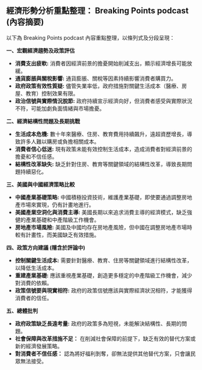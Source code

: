 ## 經濟形勢分析重點整理： Breaking Points podcast (內容摘要)

以下為 Breaking Points podcast 內容重點整理，以條列式及分段呈現：

**一、宏觀經濟趨勢及政策評估**

*   **消費支出疲軟:** 消費者因經濟前景的擔憂開始削減支出，顯示經濟增長可能放緩。
*   **通貨膨脹與關稅影響:** 通貨膨脹、關稅等因素持續影響消費者購買力。
*   **政府政策有效性質疑:** 儘管失業率低，政府措施對關鍵生活成本（醫療、房屋、教育）控制效果有限。
*   **政治信號與實際情況脫節:** 政府持續宣示經濟向好，但消費者感受與實際狀況不符，可能加劇負面情緒與市場擔憂。

**二、經濟結構性問題及長期挑戰**

*   **生活成本危機:** 數十年來醫療、住房、教育費用持續飆升，遠超資歷增長，導致許多人難以購房或負擔相關成本。
*   **消費者信心低迷:** 現有政策未能有效控制生活成本，造成消費者對經濟前景的擔憂和不信任感。
*   **結構性改革缺失:** 缺乏針對住房、教育等關鍵領域的結構性改革，導致長期問題持續惡化。

**三、美國與中國經濟策略比較**

*   **中國產業基礎策略:** 中國積極投資技術，維護產業基礎，即使要通過調整房地產市場來實現，仍有計畫地進行。
*   **美國產業空洞化與消費主導:** 美國長期以來追求消費主導的經濟模式，缺乏強健的產業基礎和中產階級工作機會。
*   **房地產市場風險:** 美國及中國均存在房地產風險，但中國在調整房地產市場時較有計畫性，而美國缺乏有效措施。

**四、政策方向建議 (隱含於評論中)**

*   **控制關鍵生活成本:** 需要針對醫療、教育、住房等關鍵領域進行結構性改革，以降低生活成本。
*   **重建產業基礎:** 應該重視產業基礎，創造更多穩定的中產階級工作機會，減少對消費的依賴。
*   **政策信號要與現實相符:** 政府的政策信號應該與實際經濟狀況相符，才能獲得消費者的信任。

**五、總體批判**

*   **政府政策缺乏長遠考量:** 政府的政策多為短視，未能解決結構性、長期的問題。
*   **社會保障與改革措施不足：** 在削減社會保障的前提下，缺乏有效的替代方案或新的經濟發展策略。
*   **對消費者不信任感：** 認為將好福利剝奪，卻無法提供其他替代方案，只會讓民眾無法接受。